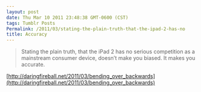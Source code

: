 ```yaml
---
layout: post
date: Thu Mar 10 2011 23:48:38 GMT-0600 (CST)
tags: Tumblr Posts
Permalink: /2011/03/stating-the-plain-truth-that-the-ipad-2-has-no
title: Accuracy
---
```


> Stating the plain truth, that the iPad 2 has no serious competition as a mainstream consumer device, doesn’t make you biased. It makes you accurate.

[http://daringfireball.net/2011/03/bending_over_backwards](http://daringfireball.net/2011/03/bending_over_backwards)
